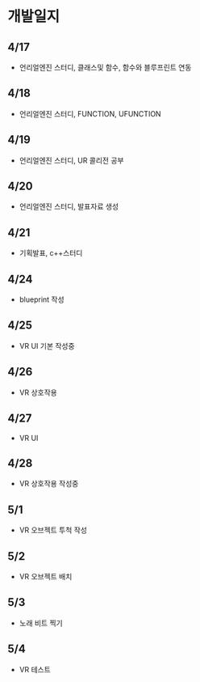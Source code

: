 # 개발일지
## 4/17
- 언리얼엔진 스터디, 클래스및 함수, 함수와 블루프린트 연동
## 4/18
- 언리얼엔진 스터디, FUNCTION, UFUNCTION
## 4/19
- 언리얼엔진 스터디, UR 콜리전 공부
## 4/20
- 언리얼엔진 스터디, 발표자료 생성
## 4/21
- 기획발표, c++스터디
## 4/24
- blueprint 작성
## 4/25
- VR UI 기본 작성중
## 4/26
- VR 상호작용
## 4/27
- VR UI
## 4/28
- VR 상호작용 작성중
## 5/1
- VR 오브젝트 투척 작성
## 5/2
- VR 오브젝트 배치
## 5/3
- 노래 비트 찍기
## 5/4
- VR 테스트
